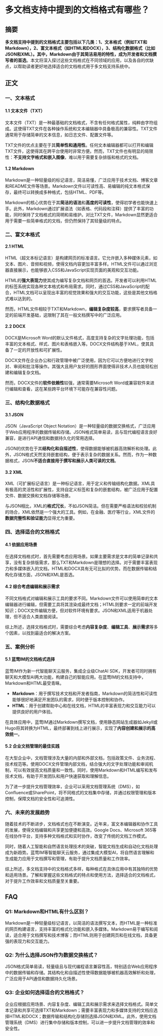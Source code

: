 # 多文档支持中提到的文档格式有哪些？


## 摘要

**多文档支持中提到的文档格式主要包括以下几类：1、文本格式（例如TXT和Markdown），2、富文本格式（如HTML和DOCX），3、结构化数据格式（比如JSON和XML）。其中，Markdown由于其简洁易用的特性，成为开发者和文档撰写者的首选**。本文将深入探讨这些文档格式在不同领域的应用，以及各自的优缺点，以帮助读者更好地选择适合的文档格式用于多文档支持系统中。

## 正文

### 一、文本格式

#### 1.1 文本文件（TXT）

文本文件（TXT）是一种最基础的文档格式，不含有任何格式属性，纯粹由字符组成。这使得TXT文件在各种操作系统和文本编辑器中具备极高的兼容性。TXT文件通常用于存储简单的文本信息，如日志文件、配置文件等。

TXT文件的优点主要在于其**简单性和通用性**。任何文本编辑器都可以打开和编辑TXT文件，这使得其在跨平台使用时非常方便。然而，TXT文件也有明显的局限性：**不支持文字格式和嵌入图像**，难以用于需要复杂排版和格式的文档。

#### 1.2 Markdown

Markdown是一种轻量级的标记语言，简洁易懂，广泛应用于技术文档、博客文章和README文件等场景。Markdown文件以可读性高、易编辑的纯文本格式保存，最终可以转换成多种格式，包括HTML、PDF等。

Markdown的核心优势在于其**简洁的语法**和**高度的可读性**，使得初学者也能快速上手。此外，Markdown通过扩展语法（如表格、代码段和注释）提供了丰富的功能，同时保持了文档格式的简明和易维护。对比TXT文件，Markdown显然更适合用于需要一些简单格式的文档，但仍然保持了其轻量级的特点。

### 二、富文本格式

#### 2.1 HTML

HTML（超文本标记语言）是构建网页的标准语言。它允许嵌入多种媒体元素，如文本、图片、音频和视频，使得文档内容更加丰富多样。HTML文件可以通过浏览器直接展示，也能够嵌入CSS和JavaScript实现页面的美观和交互功能。

HTML的**强大表现力**使其成为编写复杂文档和网页的首选。开发者可以利用HTML的标签系统实现各种文本格式和布局需求。同时，通过CSS和JavaScript的配合，HTML文档可以呈现出丰富的视觉效果和强大的交互功能，这些是其他文档格式难以达到的。

然而，HTML文件相较于TXT和Markdown，**编辑复杂度较高**，要求撰写者具备一定的前端开发基础，这限制了其在一般文档撰写中的广泛应用。

#### 2.2 DOCX

DOCX是Microsoft Word的默认文件格式，高度支持复杂的文字处理功能，包括丰富的文本格式、样式、图片和表格嵌入等。DOCX文件结构基于XML，使其具备了一定的开放性和可扩展性。

DOCX文件在企业办公和行政管理中被广泛使用，因为它可以方便地进行文字校对、审阅和批注等操作。其强大且用户友好的图形界面使得非技术人员也能轻松创建和编辑复杂文档。

然而，DOCX文件的**软件依赖性**较强，通常需要Microsoft Word或兼容软件来进行编辑和查看，这在某些跨平台环境下可能存在兼容性问题。

### 三、结构化数据格式

#### 3.1 JSON

JSON（JavaScript Object Notation）是一种轻量级的数据交换格式，广泛应用于Web应用程序的数据传输和存储。JSON格式简单易读，且与现代编程语言良好兼容，是进行API通信和数据持久化的常用选择。

JSON的优势在于其**结构化和自描述性**，使得数据能够被机器高效解析和处理。此外，JSON格式天然支持嵌套结构，便于表示复杂的数据关系。然而，作为一种数据格式，JSON**不适合直接用于撰写和展示人类可读的文档**。

#### 3.2 XML

XML（可扩展标记语言）是一种标记语言，用于定义和传输结构化数据。XML具有极高的灵活性和扩展性，支持自定义标签和复杂的嵌套结构，被广泛应用于配置文件、数据交换和文档存储等场景。

与JSON相比，XML的**格式冗长**，不如JSON简洁。但在需要严格语法和校验机制的场合，XML依然是一个强大的工具。例如，在金融、医疗等行业，XML文件的**数据完整性和验证能力**显得尤为重要。

### 四、选择适合的文档格式

#### 4.1 依据应用场景

在选择文档格式时，首先需要考虑应用场景。如果主要需求是文本的简单记录和共享，没有复杂排版需求，那么TXT和Markdown是理想的选择。对于需要丰富表现力和多媒体嵌入的文档，HTML和DOCX具有无可比拟的优势。而在数据传输和结构化存储方面，JSON和XML是首选。

#### 4.2 综合考虑编辑和展示需求

不同文档格式对编辑和展示工具的要求不同。Markdown文件可以使用简单的文本编辑器进行编辑，但需要工具将其渲染成最终文档；HTML则要求一定的前端开发知识；DOCX文件编辑方便，但对软件环境有要求。JSON和XML适用于机器处理，但不适合人类直接阅读。

综上所述，选择文档格式时，需要综合考虑**内容复杂度**、**编辑工具**、**展示需求**等多个因素，以找到最适合的解决方案。

### 五、案例分析

#### 5.1 蓝莺IM的文档格式选择

蓝莺IM作为新一代智能聊天云服务，集成企业级ChatAI SDK，开发者可同时拥有聊天和大模型AI两大功能，构建自己的智能应用。在蓝莺IM的文档支持中，Markdown和HTML最受青睐。

- **Markdown**：用于撰写技术文档和开发者指南，Markdown的简洁性和可读性能够很好地满足开发团队的需求，同时便于版本控制和协作。
- **HTML**：用于创建帮助中心和在线文档，HTML的丰富表现力和交互能力可以提供良好的用户体验。

在具体应用中，蓝莺IM通过Markdown撰写文档，使用静态网站生成器如Jekyll或Hugo将其转换为HTML，最终部署到线上进行展示，实现了**内容创建和展示的高效统一**。

#### 5.2 企业文档管理的最佳实践

在大型企业中，文档管理涉及大量的内部和外部文档，包括政策文件、业务流程、技术规范等。使用DOCX文件管理内部文档，结合强大的文字处理功能和审阅机制，可以有效提高文档质量和一致性。同时，使用Markdown和HTML编写和发布技术文档，有助于开发团队和用户快速获取和理解信息。

为了进一步提升文档管理效率，企业可以采用文档管理系统（DMS），如Confluence或SharePoint，将不同格式的文档集中存储，并通过权限管理和版本控制，保障文档的安全性和可追溯性。

### 六、未来的发展趋势

随着技术的不断进步，文档格式也在不断演变。近年来，富文本编辑器和协作工具的发展，使得文档编辑和共享更加便捷和高效。Google Docs、Microsoft 365等在线协作平台，支持多种文档格式和实时协作，改变了传统的文档工作模式。

同时，随着人工智能和自然语言处理技术的突破，智能文档生成和自动化文档处理成为新趋势。蓝莺IM等智能聊天云服务，通过集成大模型AI，将自然语言理解和生成能力应用于文档撰写和管理，有助于提升文档质量和工作效率。

综上所述，多文档支持中的文档格式多样，每种格式在具体应用中有其独特的优势和适用场景。了解和掌握这些文档格式的特点和使用方法，选择适合的文档格式，对于提升工作效率和文档质量至关重要。

## FAQ

### **Q1: Markdown和HTML有什么区别？**

Markdown是一种轻量级标记语言，以简洁的语法撰写文本，而HTML是一种标准的网页构建语言，支持丰富的格式化功能和嵌入多媒体。Markdown易于编写和阅读，适合用于文档撰写和技术博客；而HTML则用于创建网页和在线文档，具备更强的表现力和交互能力。

### **Q2: 为什么选择JSON作为数据交换格式？**

JSON格式简单易读，轻量级且与现代编程语言兼容性高，特别适合Web应用程序中的数据传输和存储。其结构化和自描述性使得数据能够被机器高效解析和处理，广泛应用于API通信和数据持久化场景。

### **Q3: 企业如何选择适合的文档格式？**

企业应根据应用场景、内容复杂度、编辑工具和展示需求来选择文档格式。简单文本记录和共享可选择TXT和Markdown；需要丰富表现力和多媒体支持的文档应选择HTML和DOCX；数据传输和结构化存储则选择JSON和XML。此外，使用文档管理系统（DMS）进行集中存储和版本控制，可以进一步提升文档管理的效率和安全性。